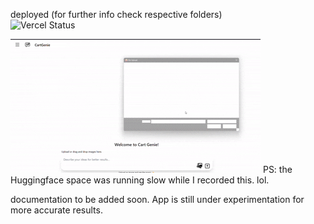 deployed (for further info check respective folders) <br>
![Vercel Status](https://img.shields.io/badge/Vercel-live-light_green) 

![demo](./assets/demo.gif) 
PS: the Huggingface space was running slow while I recorded this. lol.

documentation to be added soon. App is still under experimentation for more accurate results. <br>
